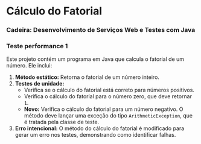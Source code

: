 # Cálculo do Fatorial
### Cadeira: Desenvolvimento de Serviços Web e Testes com Java
### Teste performance 1 

Este projeto contém um programa em Java que calcula o fatorial de um número. Ele inclui:

1. **Método estático:** Retorna o fatorial de um número inteiro.
2. **Testes de unidade:**
   - Verifica se o cálculo do fatorial está correto para números positivos.
   - Verifica o cálculo do fatorial para o número zero, que deve retornar `1`.
   - **Novo:** Verifica o cálculo do fatorial para um número negativo. O método deve lançar uma exceção do tipo `ArithmeticException`, que é tratada pela classe de teste.
3. **Erro intencional:** O método do cálculo do fatorial é modificado para gerar um erro nos testes, demonstrando como identificar falhas.
